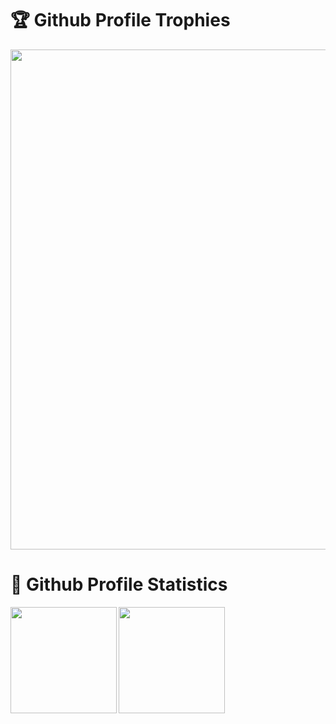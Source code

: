 <h1>🏆 Github Profile Trophies</h1>

<img width=800 src="https://github-profile-trophy.vercel.app/?username=NoIdeaIndustry&theme=onedark&no-frame=true&column=-1&margin-w=10&rank=A&rank=B&rank=C"/>

<h1>🚀 Github Profile Statistics</h1>

<img height="170" align="left" src="https://github-readme-stats.noideaindustry.vercel.app/api?username=NoIdeaIndustry&count_private=true&include_all_commits=true&theme=onedark&show_icons=true" />
  
<img height="170" align="left" src="http://github-readme-stats-noideaindustry.vercel.app/api/top-langs/?username=NoIdeaIndustry&layout=compact&theme=onedark&langs_count=6&hide=HLSL,ShaderLab,Makefile,GLSL&count_private=true" />
